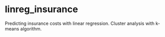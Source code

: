 # linreg_insurance
Predicting insurance costs with linear regression. Cluster analysis with k-means algorithm.
